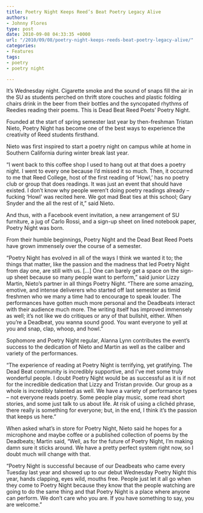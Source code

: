 ```yaml
---
title: Poetry Night Keeps Reed’s Beat Poetry Legacy Alive
authors:
- Johnny Flores
type: post
date: 2010-09-08 04:33:35 +0000
url: "/2010/09/08/poetry-night-keeps-reeds-beat-poetry-legacy-alive/"
categories:
- Features
tags:
- poetry
- poetry night

---
```

It’s Wednesday night. Cigarette smoke and the sound of snaps fill the air in the SU as students perched on thrift store couches and plastic folding chairs drink in the beer from their bottles and the syncopated rhythms of Reedies reading their poems. This is Dead Beat Reed Poets’ Poetry Night.

Founded at the start of spring semester last year by then-freshman Tristan Nieto, Poetry Night has become one of the best ways to experience the creativity of Reed students firsthand.

Nieto was first inspired to start a poetry night on campus while at home in Southern California during winter break last year.

“I went back to this coffee shop I used to hang out at that does a poetry night. I went to every one because I’d missed it so much. Then, it occurred to me that Reed College, host of the first reading of ‘Howl,’ has no poetry club or group that does readings. It was just an event that should have existed. I don’t know why people weren’t doing poetry readings already – fucking ‘Howl’ was recited here. We got mad Beat ties at this school; Gary Snyder and the all the rest of it,” said Nieto.

And thus, with a Facebook event invitation, a new arrangement of SU furniture, a jug of Carlo Rossi, and a sign-up sheet on lined notebook paper, Poetry Night was born.

From their humble beginnings, Poetry Night and the Dead Beat Reed Poets have grown immensely over the course of a semester.

“Poetry Night has evolved in all of the ways I think we wanted it to; the things that matter, like the passion and the madness that led Poetry Night from day one, are still with us. […] One can barely get a space on the sign-up sheet because so many people want to perform,” said junior Lizzy Martin, Nieto’s partner in all things Poetry Night. “There are some amazing, emotive, and intense deliverers who started off last semester as timid freshmen who we many a time had to encourage to speak louder. The performances have gotten much more personal and the Deadbeats interact with their audience much more. The writing itself has improved immensely as well; it’s not like we do critiques or any of that bullshit, either. When you’re a Deadbeat, you wanna sound good. You want everyone to yell at you and snap, clap, whoop, and howl.”

Sophomore and Poetry Night regular, Alanna Lynn contributes the event’s success to the dedication of Nieto and Martin as well as the caliber and variety of the performances.

“The experience of reading at Poetry Night is terrifying, yet gratifying. The Dead Beat community is incredibly supportive, and I’ve met some truly wonderful people. I doubt Poetry Night would be as successful as it is if not for the incredible dedication that Lizzy and Tristan provide. Our group as a whole is incredibly talented as well. We have a variety of performance types &#8211; not everyone reads poetry. Some people play music, some read short stories, and some just talk to us about life. At risk of using a clichéd phrase, there really is something for everyone; but, in the end, I think it’s the passion that keeps us here.”

When asked what’s in store for Poetry Night, Nieto said he hopes for a microphone and maybe coffee or a published collection of poems by the Deadbeats; Martin said, “Well, as for the future of Poetry Night, I’m making damn sure it sticks around. We have a pretty perfect system right now, so I doubt much will change with that.

“Poetry Night is successful because of our Deadbeats who came every Tuesday last year and showed up to our debut Wednesday Poetry Night this year, hands clapping, eyes wild, mouths free. People just let it all go when they come to Poetry Night because they know that the people watching are going to do the same thing and that Poetry Night is a place where anyone can perform. We don’t care who you are. If you have something to say, you are welcome.”